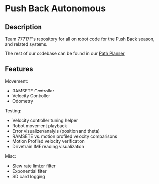 # Push Back Autonomous

## Description
Team 77717F's repository for all on robot code for the Push Back season, and related systems.

The rest of our codebase can be found in our [Path Planner](https://github.com/RohitMovva/VexAutonomousPlanner)

## Features
Movement:
- RAMSETE Controller
- Velocity Controller
- Odometry

Testing:
- Velocity controller tuning helper
- Robot movement playback
- Error visualizer/analyis (position and theta)
- RAMSETE vs. motion profiled velocity comparisons
- Motion Profiled velocity verification
- Drivetrain IME reading visualization

Misc:
- Slew rate limiter filter
- Exponential filter
- SD card logging
